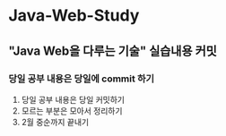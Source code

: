 # Java-Web-Study

## "Java Web을 다루는 기술" 실습내용 커밋

### 당일 공부 내용은 당일에 commit 하기


1. 당일 공부 내용은 당일 커밋하기
2. 모르는 부분은 모아서 정리하기
3. 2월 중순까지 끝내기
